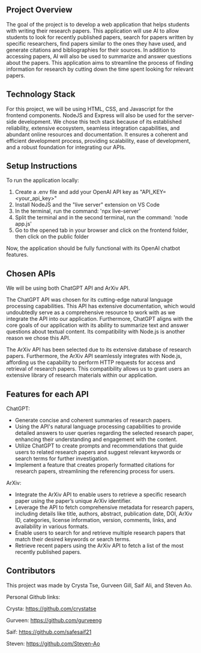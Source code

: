 ## Project Overview
The goal of the project is to develop a web application that helps students with writing their research papers. This application will use AI to allow students to look for recently published papers, search for papers written by specific researchers, find papers similar to the ones they have used, and generate citations and bibliographies for their sources. In addition to accessing papers, AI will also be used to summarize and answer questions about the papers. This application aims to streamline the process of finding information for research by cutting down the time spent looking for relevant papers.  

## Technology Stack
For this project, we will be using HTML, CSS, and Javascript for the frontend components. NodeJS and Express will also be used for the server-side development. We chose this tech stack because of its established reliability, extensive ecosystem, seamless integration capabilities, and abundant online resources and documentation. It ensures a coherent and efficient development process, providing scalability, ease of development, and a robust foundation for integrating our APIs. 

## Setup Instructions
To run the application locally:
1. Create a .env file and add your OpenAI API key as "API_KEY=<your_api_key>"
2. Install NodeJS and the "live server" extension on VS Code
3. In the terminal, run the command: 'npx live-server'
4. Split the terminal and in the second terminal, run the command: 'node app.js'
5. Go to the opened tab in your browser and click on the frontend folder, then click on the public folder

Now, the application should be fully functional with its OpenAI chatbot features.

## Chosen APIs
We will be using both ChatGPT API and ArXiv API.

The ChatGPT API was chosen for its cutting-edge natural language processing capabilities. This API has extensive documentation, which would undoubtedly serve as a comprehensive resource to work with as we integrate the API into our application. Furthermore, ChatGPT aligns with the core goals of our application with its ability to summarize text and answer questions about textual content. Its compatibility with Node.js is another reason we chose this API. 

The ArXiv API has been selected due to its extensive database of research papers. Furthermore, the ArXiv API seamlessly integrates with Node.js, affording us the capability to perform HTTP requests for access and retrieval of research papers. This compatibility allows us to grant users an extensive library of research materials within our application. 

## Features for each API
ChatGPT: 
- Generate concise and coherent summaries of research papers. 
- Using the API's natural language processing capabilities to provide detailed answers to user queries regarding the selected research paper, enhancing their understanding and engagement with the content. 
- Utilize ChatGPT to create prompts and recommendations that guide users to related research papers and suggest relevant keywords or search terms for further investigation. 
- Implement a feature that creates properly formatted citations for research papers, streamlining the referencing process for users. 

ArXiv: 
- Integrate the ArXiv API to enable users to retrieve a specific research paper using the paper’s unique ArXiv identifier. 
- Leverage the API to fetch comprehensive metadata for research papers, including details like title, authors, abstract, publication date, DOI, ArXiv ID, categories, license information, version, comments, links, and availability in various formats. 
- Enable users to search for and retrieve multiple research papers that match their desired keywords or search terms. 
- Retrieve recent papers using the ArXiv API to fetch a list of the most recently published papers. 

## Contributors
This project was made by Crysta Tse, Gurveen Gill, Saif Ali, and Steven Ao.

Personal Github links:

Crysta: https://github.com/crystatse

Gurveen: https://github.com/gurveeng

Saif: https://github.com/safesaif21

Steven: https://github.com/Steven-Ao